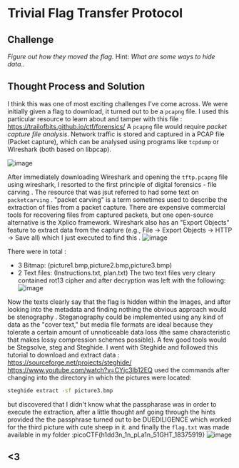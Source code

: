 # Trivial Flag Transfer Protocol

## Challenge
*Figure out how they moved the flag.*
Hint: *What are some ways to hide data..*

## Thought Process and Solution
I think this was one of most exciting challenges I've come across. We were initially given a flag to download, it turned out to be a `pcapng` file. I used this particular resource to learn about and tamper with this file :
https://trailofbits.github.io/ctf/forensics/
A `pcapng` file would require *packet capture file analysis*.  Network traffic is stored and captured in a PCAP file (Packet capture), which can be analysed using programs like `tcpdump` or Wireshark (both based on libpcap). 

![image](https://github.com/user-attachments/assets/3024c9d7-50ce-46a9-9604-27d5bd1a2d5c)

After immediately downloading Wireshark and opening the `tftp.pcapng` file using wireshark, I resorted to the first principle of digital forensics - file carving . The resource that was jsut referred to had some text on `packetcarving` . "packet carving" is a term sometimes used to describe the extraction of files from a packet capture. There are expensive commercial tools for recovering files from captured packets, but one open-source alternative is the Xplico framework. Wireshark also has an "Export Objects" feature to extract data from the capture (e.g., File -> Export Objects -> HTTP -> Save all) which I just executed to find this .
![image](https://github.com/user-attachments/assets/b25e6f24-ffdd-4d8a-82f4-91f224d9dcfe)

There were in total :
- 3 Bitmap: (picture1.bmp,picture2.bmp,picture3.bmp) 
- 2 Text files: (Instructions.txt, plan.txt) 
The two text files very cleary contained rot13 cipher and after decryption was left with the following:
![image](https://github.com/user-attachments/assets/c4343839-d45d-4879-99fb-104e8bd33a19)

Now the texts clearly say that the flag is hidden within the Images, and after looking into the metadata and finding nothing the obvious approach would be stenography . Steganography could be implemented using any kind of data as the "cover text," but media file formats are ideal because they tolerate a certain amount of unnoticeable data loss (the same characteristic that makes lossy compression schemes possible). A few good tools would be Stegsolve, steg and Steghide. I went with Steghide and followed this tutorial to download and extract data :
https://sourceforge.net/projects/steghide/
https://www.youtube.com/watch?v=CYjc3Ib12EQ
used the commands after changing into the directory in which the pictures were located:
```cmd
steghide extract -sf picture3.bmp
```
but discovered that I didn't know what the passpharase was in order to execute the extraction, after a little thought anf going through the hints provided the the passphrase turned out to be DUEDILIGENCE which worked for the third picture with cute sheep in it. and finally the `flag.txt` was made available in my folder :picoCTF{h1dd3n_1n_pLa1n_51GHT_18375919}
![image](https://github.com/user-attachments/assets/2e1bd9a0-7cd1-48d3-a167-0744f3a14c93)


## <3
